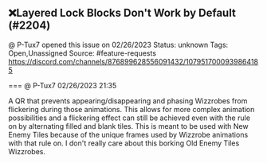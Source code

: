 ## ❌Layered Lock Blocks Don't Work by Default (#2204)
@ P-Tux7 opened this issue on 02/26/2023
Status: unknown
Tags: Open,Unassigned
Source: #feature-requests https://discord.com/channels/876899628556091432/1079517000939864185


=== @ P-Tux7 02/26/2023 21:35

A QR that prevents appearing/disappearing and phasing Wizzrobes from flickering during those animations. This allows for more complex animation possibilities and a flickering effect can still be achieved even with the rule on by alternating filled and blank tiles. This is meant to be used with New Enemy Tiles because of the unique frames used by Wizzrobe animations with that rule on. I don't really care about this borking Old Enemy Tiles Wizzrobes.
